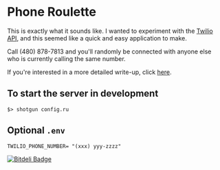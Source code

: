 # Phone Roulette

This is exactly what it sounds like. I wanted to experiment with the [Twilio API](https://www.twilio.com/voice/api),
and this seemed like a quick and easy application to make.

Call (480) 878-7813 and you'll randomly be connected with anyone else who is currently calling the same number.

If you're interested in a more detailed write-up, click [here](http://www.cyrusstoller.com/2013/09/09/phone-roulette-with-twilio-and-sinatra/).

## To start the server in development
```
$> shotgun config.ru
```

## Optional `.env`
```
TWILIO_PHONE_NUMBER= "(xxx) yyy-zzzz"
```


[![Bitdeli Badge](https://d2weczhvl823v0.cloudfront.net/cyrusstoller/phone_roulette/trend.png)](https://bitdeli.com/free "Bitdeli Badge")

